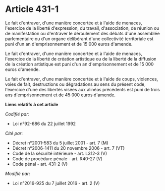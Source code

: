# Article 431-1

Le fait d'entraver, d'une manière concertée et à l'aide de menaces, l'exercice de la liberté d'expression, du travail,
d'association, de réunion ou de manifestation ou d'entraver le déroulement des débats d'une assemblée parlementaire ou d'un
organe délibérant d'une collectivité territoriale est puni d'un an d'emprisonnement et de 15 000 euros d'amende. 

Le fait d'entraver, d'une manière concertée et à l'aide de menaces, l'exercice de la liberté de création artistique ou de la
liberté de la diffusion de la création artistique est puni d'un an d'emprisonnement et de 15 000 euros d'amende.

Le fait d'entraver, d'une manière concertée et à l'aide de coups, violences, voies de fait, destructions ou dégradations au
sens du présent code, l'exercice d'une des libertés visées aux alinéas précédents est puni de trois ans d'emprisonnement et
de 45 000 euros d'amende.

**Liens relatifs à cet article**

_Codifié par_:

  - Loi n°92-686 du 22 juillet 1992

_Cité par_:

  - Décret n°2001-583 du 5 juillet 2001 - art. 7 (M)
  - Décret n°2006-1411 du 20 novembre 2006 - art. 7 (VT)
  - Code de la sécurité intérieure - art. L312-3 (V)
  - Code de procédure pénale - art. R40-27 (V)
  - Code pénal - art. 431-2 (V)

_Modifié par_:

  - Loi n°2016-925 du 7 juillet 2016 - art. 2 (V)
